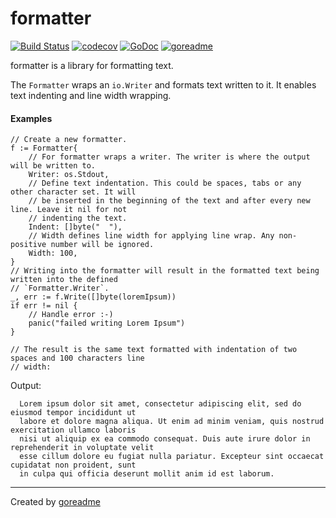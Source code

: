 # formatter

[![Build Status](https://travis-ci.org/posener/formatter.svg?branch=master)](https://travis-ci.org/posener/formatter)
[![codecov](https://codecov.io/gh/posener/formatter/branch/master/graph/badge.svg)](https://codecov.io/gh/posener/formatter)
[![GoDoc](https://godoc.org/github.com/posener/formatter?status.svg)](http://godoc.org/github.com/posener/formatter)
[![goreadme](https://goreadme.herokuapp.com/badge/posener/formatter.svg)](https://goreadme.herokuapp.com)

formatter is a library for formatting text.

The `Formatter` wraps an `io.Writer` and formats text written to it. It enables text indenting
and line width wrapping.

#### Examples

```golang
// Create a new formatter.
f := Formatter{
    // For formatter wraps a writer. The writer is where the output will be written to.
    Writer: os.Stdout,
    // Define text indentation. This could be spaces, tabs or any other character set. It will
    // be inserted in the beginning of the text and after every new line. Leave it nil for not
    // indenting the text.
    Indent: []byte("  "),
    // Width defines line width for applying line wrap. Any non-positive number will be ignored.
    Width: 100,
}
// Writing into the formatter will result in the formatted text being written into the defined
// `Formatter.Writer`.
_, err := f.Write([]byte(loremIpsum))
if err != nil {
    // Handle error :-)
    panic("failed writing Lorem Ipsum")
}

// The result is the same text formatted with indentation of two spaces and 100 characters line
// width:
```

 Output:

```
  Lorem ipsum dolor sit amet, consectetur adipiscing elit, sed do eiusmod tempor incididunt ut
  labore et dolore magna aliqua. Ut enim ad minim veniam, quis nostrud exercitation ullamco laboris
  nisi ut aliquip ex ea commodo consequat. Duis aute irure dolor in reprehenderit in voluptate velit
  esse cillum dolore eu fugiat nulla pariatur. Excepteur sint occaecat cupidatat non proident, sunt
  in culpa qui officia deserunt mollit anim id est laborum.

```


---

Created by [goreadme](https://github.com/apps/goreadme)
